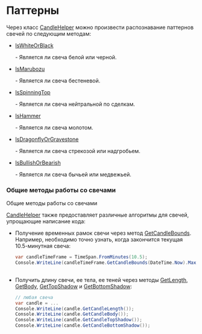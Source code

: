 # Паттерны

Через класс [CandleHelper](xref:StockSharp.Algo.Candles.CandleHelper) можно произвести распознавание паттернов свечей по следующим методам:

- [IsWhiteOrBlack](xref:StockSharp.Algo.Candles.CandleHelper.IsWhiteOrBlack)

   \- Является ли свеча белой или черной. 
- [IsMarubozu](xref:StockSharp.Algo.Candles.CandleHelper.IsMarubozu)

   \- Является ли свеча бестеневой. 
- [IsSpinningTop](xref:StockSharp.Algo.Candles.CandleHelper.IsSpinningTop)

   \- Является ли свеча нейтральной по сделкам. 
- [IsHammer](xref:StockSharp.Algo.Candles.CandleHelper.IsHammer)

   \- Является ли свеча молотом. 
- [IsDragonflyOrGravestone](xref:StockSharp.Algo.Candles.CandleHelper.IsDragonflyOrGravestone)

   \- Является ли свеча стрекозой или надгробьем. 
- [IsBullishOrBearish](xref:StockSharp.Algo.Candles.CandleHelper.IsBullishOrBearish)

   \- Является ли свеча бычьей или медвежьей. 

### Общие методы работы со свечами

Общие методы работы со свечами

[CandleHelper](xref:StockSharp.Algo.Candles.CandleHelper) также предоставляет различные алгоритмы для свечей, упрощающие написание кода:

- Получение временных рамок свечи через метод [GetCandleBounds](xref:Overload:StockSharp.Algo.Candles.CandleHelper.GetCandleBounds). Например, необходимо точно узнать, когда закончится текущая 10.5\-минутная свеча:

  ```cs
  var candleTimeFrame = TimeSpan.FromMinutes(10.5);
  Console.WriteLine(candleTimeFrame.GetCandleBounds(DateTime.Now).Max);
  					
  ```
- Получить длину свечи, ее тела, ее теней через методы [GetLength](xref:StockSharp.Algo.Candles.CandleHelper.GetLength), [GetBody](xref:StockSharp.Algo.Candles.CandleHelper.GetBody), [GetTopShadow](xref:StockSharp.Algo.Candles.CandleHelper.GetTopShadow) и [GetBottomShadow](xref:StockSharp.Algo.Candles.CandleHelper.GetBottomShadow):

  ```cs
  // любая свеча
  var candle = ...
  Console.WriteLine(candle.GetCandleLength());
  Console.WriteLine(candle.GetCandleBody());
  Console.WriteLine(candle.GetCandleTopShadow());
  Console.WriteLine(candle.GetCandleBottomShadow());
  					
  ```
